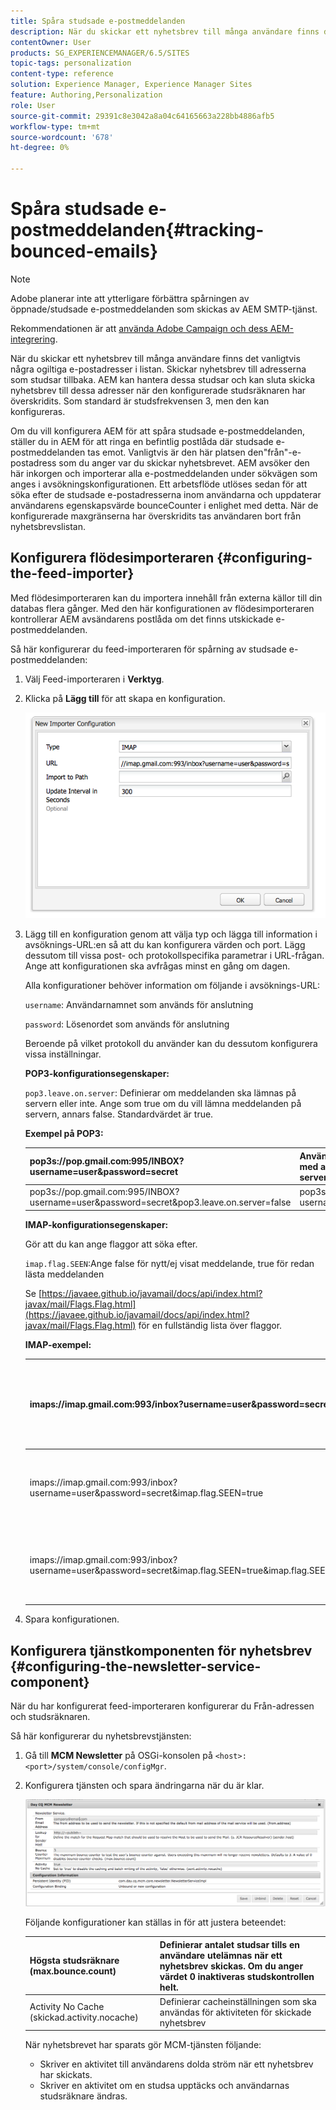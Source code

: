 ```yaml
---
title: Spåra studsade e-postmeddelanden
description: När du skickar ett nyhetsbrev till många användare finns det vanligtvis några ogiltiga e-postadresser i listan. Skickar nyhetsbrev till adresserna som studsar tillbaka. AEM kan hantera dessa studsar och kan sluta skicka nyhetsbrev till dessa adresser när den konfigurerade studsräknaren har överskridits.
contentOwner: User
products: SG_EXPERIENCEMANAGER/6.5/SITES
topic-tags: personalization
content-type: reference
solution: Experience Manager, Experience Manager Sites
feature: Authoring,Personalization
role: User
source-git-commit: 29391c8e3042a8a04c64165663a228bb4886afb5
workflow-type: tm+mt
source-wordcount: '678'
ht-degree: 0%

---
```


# Spåra studsade e-postmeddelanden{#tracking-bounced-emails}

>[!NOTE]
>
>Adobe planerar inte att ytterligare förbättra spårningen av öppnade/studsade e-postmeddelanden som skickas av AEM SMTP-tjänst.
>
>Rekommendationen är att [använda Adobe Campaign och dess AEM-integrering](/help/sites-administering/campaign.md).

När du skickar ett nyhetsbrev till många användare finns det vanligtvis några ogiltiga e-postadresser i listan. Skickar nyhetsbrev till adresserna som studsar tillbaka. AEM kan hantera dessa studsar och kan sluta skicka nyhetsbrev till dessa adresser när den konfigurerade studsräknaren har överskridits. Som standard är studsfrekvensen 3, men den kan konfigureras.

Om du vill konfigurera AEM för att spåra studsade e-postmeddelanden, ställer du in AEM för att ringa en befintlig postlåda där studsade e-postmeddelanden tas emot. Vanligtvis är den här platsen den&quot;från&quot;-e-postadress som du anger var du skickar nyhetsbrevet. AEM avsöker den här inkorgen och importerar alla e-postmeddelanden under sökvägen som anges i avsökningskonfigurationen. Ett arbetsflöde utlöses sedan för att söka efter de studsade e-postadresserna inom användarna och uppdaterar användarens egenskapsvärde bounceCounter i enlighet med detta. När de konfigurerade maxgränserna har överskridits tas användaren bort från nyhetsbrevslistan.

## Konfigurera flödesimporteraren {#configuring-the-feed-importer}

Med flödesimporteraren kan du importera innehåll från externa källor till din databas flera gånger. Med den här konfigurationen av flödesimporteraren kontrollerar AEM avsändarens postlåda om det finns utskickade e-postmeddelanden.

Så här konfigurerar du feed-importeraren för spårning av studsade e-postmeddelanden:

1. Välj Feed-importeraren i **Verktyg**.

1. Klicka på **Lägg till** för att skapa en konfiguration.

   ![chlimage_1](assets/chlimage_1a.png)

1. Lägg till en konfiguration genom att välja typ och lägga till information i avsöknings-URL:en så att du kan konfigurera värden och port. Lägg dessutom till vissa post- och protokollspecifika parametrar i URL-frågan. Ange att konfigurationen ska avfrågas minst en gång om dagen.

   Alla konfigurationer behöver information om följande i avsöknings-URL:

   `username`: Användarnamnet som används för anslutning

   `password`: Lösenordet som används för anslutning

   Beroende på vilket protokoll du använder kan du dessutom konfigurera vissa inställningar.

   **POP3-konfigurationsegenskaper:**

   `pop3.leave.on.server`: Definierar om meddelanden ska lämnas på servern eller inte. Ange som true om du vill lämna meddelanden på servern, annars false. Standardvärdet är true.

   **Exempel på POP3:**

   | pop3s://pop.gmail.com:995/INBOX?username=user&amp;password=secret | Använda pop3 över SSL för att ansluta till GMail på port 995 med användare/hemlighet, och lämna meddelanden på servern som standard |
   |---|---|
   | pop3s://pop.gmail.com:995/INBOX?username=user&amp;password=secret&amp;pop3.leave.on.server=false | pop3s://pop.gmail.com:995/INBOX?username=user&amp;password=secret&amp;pop3.leave.on.server=false |

   **IMAP-konfigurationsegenskaper:**

   Gör att du kan ange flaggor att söka efter.

   `imap.flag.SEEN`:Ange false för nytt/ej visat meddelande, true för redan lästa meddelanden

   Se [https://javaee.github.io/javamail/docs/api/index.html?javax/mail/Flags.Flag.html](https://javaee.github.io/javamail/docs/api/index.html?javax/mail/Flags.Flag.html) för en fullständig lista över flaggor.

   **IMAP-exempel:**

   | imaps://imap.gmail.com:993/inbox?username=user&amp;password=secret | Använda IMAP över SSL för att ansluta till GMail på port 993 med användar/hemlighet. Hämtar endast nya meddelanden som standard. |
   |---|---|
   | imaps://imap.gmail.com:993/inbox?username=user&amp;password=secret&amp;imap.flag.SEEN=true | Använda IMAP över SSL för att ansluta till GMail 993 med användar-/hemlighet, men få bara ett meddelande som redan visas. |
   | imaps://imap.gmail.com:993/inbox?username=user&amp;password=secret&amp;imap.flag.SEEN=true&amp;imap.flag.SEEN=false | Använda IMAP över SSL för att ansluta till GMail 993 med användar-/hemlighet och få redan lästa ELLER nya meddelanden. |

1. Spara konfigurationen.

## Konfigurera tjänstkomponenten för nyhetsbrev {#configuring-the-newsletter-service-component}

När du har konfigurerat feed-importeraren konfigurerar du Från-adressen och studsräknaren.

Så här konfigurerar du nyhetsbrevstjänsten:

1. Gå till **MCM Newsletter** på OSGi-konsolen på `<host>:<port>/system/console/configMgr`.

1. Konfigurera tjänsten och spara ändringarna när du är klar.

   ![chlimage_1-1](assets/chlimage_1-1a.png)

   Följande konfigurationer kan ställas in för att justera beteendet:

   | Högsta studsräknare (max.bounce.count) | Definierar antalet studsar tills en användare utelämnas när ett nyhetsbrev skickas. Om du anger värdet 0 inaktiveras studskontrollen helt. |
   |---|---|
   | Activity No Cache (skickad.activity.nocache) | Definierar cacheinställningen som ska användas för aktiviteten för skickade nyhetsbrev |

   När nyhetsbrevet har sparats gör MCM-tjänsten följande:

   * Skriver en aktivitet till användarens dolda ström när ett nyhetsbrev har skickats.
   * Skriver en aktivitet om en studsa upptäcks och användarnas studsräknare ändras.
